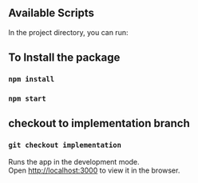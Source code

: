 ## Available Scripts

In the project directory, you can run:

## To Install the package

### `npm install`

### `npm start`

## checkout to implementation branch

### `git checkout implementation`

Runs the app in the development mode.\
Open [http://localhost:3000](http://localhost:3000) to view it in the browser.
